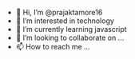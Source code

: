 - 👋 Hi, I’m @prajaktamore16
- 👀 I’m interested in technology
- 🌱 I’m currently learning javascript
- 💞️ I’m looking to collaborate on ...
- 📫 How to reach me ...

<!---
prajaktamore16/prajaktamore16 is a ✨ special ✨ repository because its `README.md` (this file) appears on your GitHub profile.
You can click the Preview link to take a look at your changes.
--->
